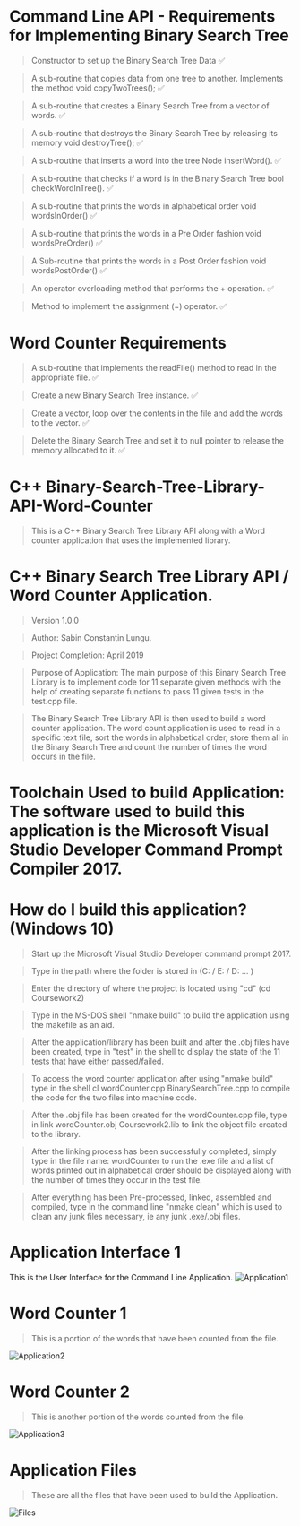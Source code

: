 # Command Line API - Requirements for Implementing Binary Search Tree
> Constructor to set up the Binary Search Tree Data ✅ 

> A sub-routine that copies data from one tree to another. Implements the method void copyTwoTrees(); ✅ 

> A sub-routine that creates a Binary Search Tree from a vector of words. ✅ 

> A sub-routine that destroys the Binary Search Tree by releasing its memory void destroyTree(); ✅ 

> A sub-routine that inserts a word into the tree Node insertWord(). ✅ 

> A sub-routine that checks if a word is in the Binary Search Tree bool checkWordInTree(). ✅ 

> A sub-routine that prints the words in alphabetical order void wordsInOrder() ✅ 

> A sub-routine that prints the words in a Pre Order fashion void wordsPreOrder() ✅ 

> A Sub-routine that prints the words in a Post Order fashion void wordsPostOrder() ✅ 

> An operator overloading method that performs the + operation. ✅ 

> Method to implement the assignment (=) operator. ✅ 

# Word Counter Requirements

> A sub-routine that implements the readFile() method to read in the appropriate file. ✅ 

> Create a new Binary Search Tree instance. ✅ 

> Create a vector, loop over the contents in the file and add the words to the vector. ✅ 

> Delete the Binary Search Tree and set it to null pointer to release the memory allocated to it. ✅ 

# C++ Binary-Search-Tree-Library-API-Word-Counter
> This is a C++ Binary Search Tree Library API along with a Word counter application that uses the implemented library.

# C++ Binary Search Tree Library API / Word Counter Application.

> Version 1.0.0

> Author: Sabin Constantin Lungu.

> Project Completion: April 2019

> Purpose of Application: The main purpose of this Binary Search Tree Library is to implement code for 11 separate given methods with the help of creating separate functions to pass 11 given tests in the test.cpp file.

> The Binary Search Tree Library API is then used to build a word counter application. The word count application is used to read in a specific text file, sort the words in alphabetical order, store them all in the Binary Search Tree and count the number of times the word occurs in the file.

# Toolchain Used to build Application: The software used to build this application is the Microsoft Visual Studio Developer Command Prompt Compiler 2017.

# How do I build this application? (Windows 10)

> Start up the Microsoft Visual Studio Developer command prompt 2017.

> Type in the path where the folder is stored in (C: / E: / D: ... )

> Enter the directory of where the project is located using "cd"  (cd Coursework2)

> Type in the MS-DOS shell "nmake build" to build the application using the makefile as an aid.

> After the application/library has been built and after the .obj files have been created, type in "test" in the shell to display the state of the 11 tests that have either passed/failed.

> To access the word counter application after using "nmake build" type in the shell cl wordCounter.cpp BinarySearchTree.cpp to compile the code for the two files into machine code.

> After the .obj file has been created for the wordCounter.cpp file, type in link wordCounter.obj Coursework2.lib to link the object file created to the library.

> After the linking process has been successfully completed, simply type in the file name: wordCounter to run the .exe file and a list of words printed out in alphabetical order should be displayed along with the number of times they occur in the test file.

> After everything has been Pre-processed, linked, assembled and compiled, type in the command line "nmake clean" which is used to clean any junk files necessary, ie any junk .exe/.obj files.

# Application Interface 1
This is the User Interface for the Command Line Application.
![Application1](https://user-images.githubusercontent.com/29733613/62426375-e35b1100-b6db-11e9-8c0d-029cef5ce66d.PNG)

# Word Counter 1
> This is a portion of the words that have been counted from the file.

![Application2](https://user-images.githubusercontent.com/29733613/62426381-04bbfd00-b6dc-11e9-8a54-42b7cb7aacaa.PNG)

# Word Counter 2
> This is another portion of the words counted from the file.

![Application3](https://user-images.githubusercontent.com/29733613/62426392-20bf9e80-b6dc-11e9-8105-fdcec2e8af94.PNG)

# Application Files
> These are all the files that have been used to build the Application.

![Files](https://user-images.githubusercontent.com/29733613/62426398-38972280-b6dc-11e9-8d44-69a35d5b70b2.PNG)
